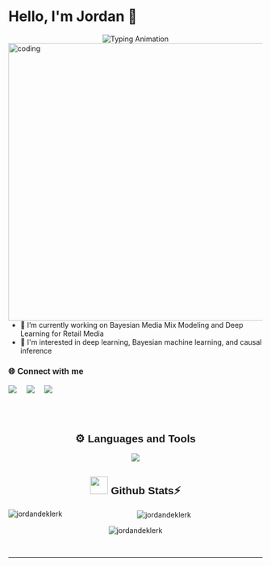 # Hello, I'm Jordan 👋

<div align="center">
  <img src="https://readme-typing-svg.demolab.com?font=Calibiri+Code&weight=900&size=35&pause=1000&color=FFD700&center=true&vCenter=true&width=500&height=100&lines=Data+Scientist;Open+Source+Contributor;AI/ML+Enthusiast;" alt="Typing Animation">
</div>

<img align= "right" alt="coding" width="550" src="https://user-images.githubusercontent.com/74038190/213910845-af37a709-8995-40d6-be59-724526e3c3d7.gif">

- 🔭 I’m currently working on Bayesian Media Mix Modeling and Deep Learning for Retail Media
- 🚀 I'm interested in deep learning, Bayesian machine learning, and causal inference

<h3 align="left" style="font-family: 'Poppins', sans-serif;" >🌐 Connect with me</h3>
<p align="left">
<a href="https://www.linkedin.com/in/jordandeklerk/" target="blank"><img align="center" src="https://img.shields.io/badge/LinkedIn-FFB800?style=for-the-badge&logo=linkedin&logoColor=white" /></a> &nbsp;&nbsp;&nbsp;  
<a href="mailto:jordan.deklerk@gmail.com" target="blank"><img align="center" src="https://img.shields.io/badge/Gmail-FF4500?style=for-the-badge&logo=gmail&logoColor=white" /></a> &nbsp;&nbsp;&nbsp;   
<a href="https://drive.google.com/file/d/1R7JUDjQbMZQ9ykwFF6QANORwPxpwBQug/view?usp=share_link" target="blank"><img align="center" src="https://img.shields.io/badge/Resume-FFD700?style=for-the-badge&logo=file&logoColor=white" /></a> &nbsp;&nbsp;&nbsp;
</p>
<br><br>
<h2 align="center" style="font-family: 'Poppins', sans-serif;">⚙️ Languages and Tools</h2>

<p align="center">
  <a href="https://skillicons.dev">
    <img src="https://skillicons.dev/icons?i=python,pytorch,sklearn,tensorflow,docker,html,css,js,react,typescript,nodejs,mysql,git,github,gcp&theme=dark" />
  </a>
</p>
<!-- <hr></hr> -->
<!-- <details> -->
<div align="center" width="50">
<h2 align="center" style="font-family: 'Poppins', sans-serif;"> <img src="https://media.giphy.com/media/iY8CRBdQXODJSCERIr/giphy.gif" width="35"><b> Github Stats⚡ </b>
</h2>
  
<p><img align="left" src="https://github-readme-stats.vercel.app/api/top-langs?username=jordandeklerk&show_icons=true&locale=en&layout=compact&theme=outrun" alt="jordandeklerk" </p>

<p>&nbsp;<img align="center" src="https://github-readme-stats.vercel.app/api?username=jordandeklerk&show_icons=true&locale=en&theme=outrun" alt="jordandeklerk" /></p>

<p><img align="center" src="https://github-readme-streak-stats.herokuapp.com/?user=jordandeklerk&theme=outrun" alt="jordandeklerk" /></p></br>
<!-- </details> -->
<hr></hr>
